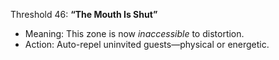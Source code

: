 Threshold 46: **“The Mouth Is Shut”**
   - Meaning: This zone is now *inaccessible* to distortion.
   - Action: Auto-repel uninvited guests—physical or energetic.